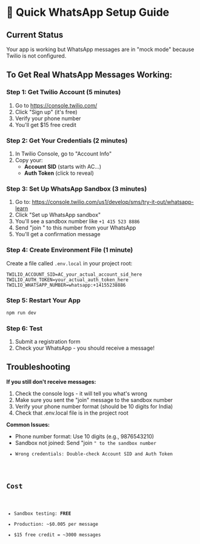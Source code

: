 # 🚀 Quick WhatsApp Setup Guide

## Current Status
Your app is working but WhatsApp messages are in "mock mode" because Twilio is not configured.

## To Get Real WhatsApp Messages Working:

### Step 1: Get Twilio Account (5 minutes)
1. Go to https://console.twilio.com/
2. Click "Sign up" (it's free)
3. Verify your phone number
4. You'll get $15 free credit

### Step 2: Get Your Credentials (2 minutes)
1. In Twilio Console, go to "Account Info"
2. Copy your:
   - **Account SID** (starts with AC...)
   - **Auth Token** (click to reveal)

### Step 3: Set Up WhatsApp Sandbox (3 minutes)
1. Go to: https://console.twilio.com/us1/develop/sms/try-it-out/whatsapp-learn
2. Click "Set up WhatsApp sandbox"
3. You'll see a sandbox number like `+1 415 523 8886`
4. Send "join <sandbox-code>" to this number from your WhatsApp
5. You'll get a confirmation message

### Step 4: Create Environment File (1 minute)
Create a file called `.env.local` in your project root:

```env
TWILIO_ACCOUNT_SID=AC_your_actual_account_sid_here
TWILIO_AUTH_TOKEN=your_actual_auth_token_here
TWILIO_WHATSAPP_NUMBER=whatsapp:+14155238886
```

### Step 5: Restart Your App
```bash
npm run dev
```

### Step 6: Test
1. Submit a registration form
2. Check your WhatsApp - you should receive a message!

## Troubleshooting

**If you still don't receive messages:**
1. Check the console logs - it will tell you what's wrong
2. Make sure you sent the "join" message to the sandbox number
3. Verify your phone number format (should be 10 digits for India)
4. Check that .env.local file is in the project root

**Common Issues:**
- Phone number format: Use 10 digits (e.g., 9876543210)
- Sandbox not joined: Send "join <code>" to the sandbox number
- Wrong credentials: Double-check Account SID and Auth Token

## Cost
- Sandbox testing: **FREE**
- Production: ~$0.005 per message
- $15 free credit = ~3000 messages
